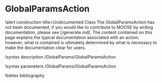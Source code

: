 <!-- MOOSE Documentation Stub: Remove this when content is added. -->

# GlobalParamsAction

!alert construction title=Undocumented Class
The GlobalParamsAction has not been documented, if you would like to contribute to MOOSE by writing
documentation, please see [/generate.md]. The content contained on this page explains the typical
documentation associated with an action; however, what is contained is ultimately determined by what
is necessary to make the documentation clear for users.

!syntax description /GlobalParams/GlobalParamsAction

!syntax parameters /GlobalParams/GlobalParamsAction

!bibtex bibliography
